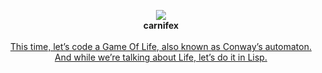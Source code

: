 <p align="center">
  <img src="http://www.lisperati.com/casting-spels-emacs/images/lisp-is-different.jpg"/><br>
  <b>carnifex</b><br></a>
<br>
<u>This time, let’s code a Game Of Life, also known as Conway’s automaton. And while we’re talking about Life, let’s do it in Lisp.</u><br>
</p>
